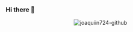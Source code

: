 ### Hi there 👋
<p align="center"> 
  <img src="https://github-readme-stats.vercel.app/api/top-langs/?username=joaquiin724&layout=compact&theme=tokyonight" alt="joaquiin724-github" />
</p>

<!--
**joaquiin724/joaquiin724** is a ✨ _special_ ✨ repository because its `README.md` (this file) appears on your GitHub profile.

Here are some ideas to get you started:

- 🔭 I’m currently working on ...
- 🌱 I’m currently learning ...
- 👯 I’m looking to collaborate on ...
- 🤔 I’m looking for help with ...
- 💬 Ask me about ...
- 📫 How to reach me: ...
- 😄 Pronouns: ...
- ⚡ Fun fact: ...
-->
